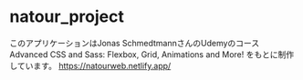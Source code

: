 # natour_project
このアプリケーションはJonas SchmedtmannさんのUdemyのコース Advanced CSS and Sass: Flexbox, Grid, Animations and More! をもとに制作しています。
https://natourweb.netlify.app/
